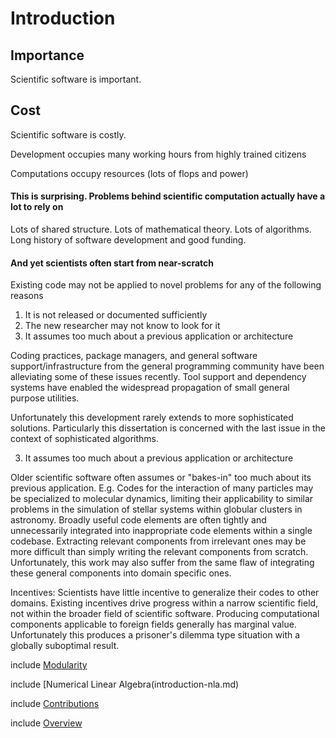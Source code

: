 Introduction
============


Importance
----------

Scientific software is important. 


Cost
----

Scientific software is costly.  

Development occupies many working hours from highly trained citizens

Computations occupy resources (lots of flops and power)


#### This is surprising.  Problems behind scientific computation actually have a lot to rely on

Lots of shared structure.  Lots of mathematical theory.  Lots of algorithms. Long history of software development and good funding.


#### And yet scientists often start from near-scratch

Existing code may not be applied to novel problems for any of the following reasons

1.  It is not released or documented sufficiently
2.  The new researcher may not know to look for it
3.  It assumes too much about a previous application or architecture

Coding practices, package managers, and general software support/infrastructure from the general programming community have been alleviating some of these issues recently.  Tool support and dependency systems have enabled the widespread propagation of small general purpose utilities.

Unfortunately this development rarely extends to more sophisticated solutions.  Particularly this dissertation is concerned with the last issue in the context of sophisticated algorithms. 

3.  It assumes too much about a previous application or architecture

Older scientific software often assumes or "bakes-in" too much about its previous application.  E.g. Codes for the interaction of many particles may be specialized to molecular dynamics, limiting their applicability to similar problems in the simulation of stellar systems within globular clusters in astronomy.  Broadly useful code elements are often tightly and unnecessarily integrated into inappropriate code elements within a single codebase.  Extracting relevant components from irrelevant ones may be more difficult than simply writing the relevant components from scratch.  Unfortunately, this work may also suffer from the same flaw of integrating these general components into domain specific ones.

Incentives:  Scientists have little incentive to generalize their codes to other domains.  Existing incentives drive progress within a narrow scientific field, not within the broader field of scientific software.  Producing computational components applicable to foreign fields generally has marginal value.  Unfortunately this produces a prisoner's dilemma type situation with a globally suboptimal result.

include [Modularity](modularity.md)

include [Numerical Linear Algebra(introduction-nla.md)

include [Contributions](contributions.md)

include [Overview](overview.md)
